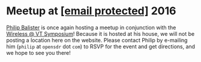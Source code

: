 
# Meetup at [[email&#160;protected]](/cdn-cgi/l/email-protection) 2016

[Philip Balister](https://www.linkedin.com/in/philip-balister-426b8b4) is once again hosting a meetup in conjunction with the [Wireless @ VT Symposium](https://wireless.vt.edu/symposium2016.html)! Because it is hosted at his house, we will not be posting a location here on the website. Please contact Philip by e-mailing him (`philip` at `opensdr` dot `com`) to RSVP for the event and get directions, and we hope to see you there!

